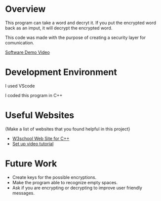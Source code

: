 # Overview

This program can take a word and decryt it. If you put the encrypted word back as an imput, it will decrypt the encrypted word.

This code was made with the purpose of creating a security layer for comunication.

[Software Demo Video](https://youtu.be/0oUcMJm-p6Q)

# Development Environment

I used VScode

I coded this program in C++

# Useful Websites

{Make a list of websites that you found helpful in this project}
* [W3school Web Site for C++](https://www.w3schools.com/cpp/)
* [Set up video tutorial](https://www.youtube.com/watch?v=77v-Poud_io&t=348s)

# Future Work

* Create keys for the possible encryptions.
* Make the program able to recognize empty spaces.
* Ask if you are encrypting or decrypting to improve user friendly messages.

